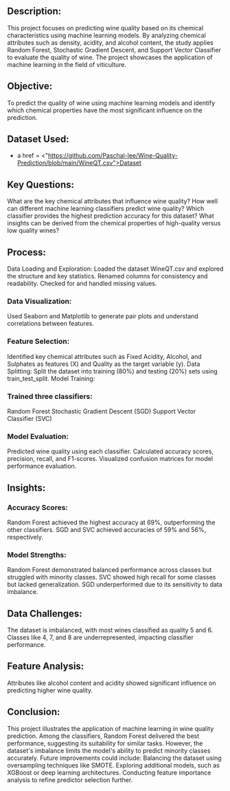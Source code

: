 ## Description:
This project focuses on predicting wine quality based on its chemical characteristics using machine learning models. By analyzing chemical attributes such as density, acidity, and alcohol content, the study applies Random Forest, Stochastic Gradient Descent, and Support Vector Classifier to evaluate the quality of wine. The project showcases the application of machine learning in the field of viticulture.

## Objective:
To predict the quality of wine using machine learning models and identify which chemical properties have the most significant influence on the prediction.

## Dataset Used:
- a href = <"https://github.com/Paschal-lee/Wine-Quality-Prediction/blob/main/WineQT.csv">Dataset</a>

## Key Questions:
What are the key chemical attributes that influence wine quality?
How well can different machine learning classifiers predict wine quality?
Which classifier provides the highest prediction accuracy for this dataset?
What insights can be derived from the chemical properties of high-quality versus low quality wines?

## Process:
Data Loading and Exploration:
Loaded the dataset WineQT.csv and explored the structure and key statistics.
Renamed columns for consistency and readability.
Checked for and handled missing values.

### Data Visualization:
Used Seaborn and Matplotlib to generate pair plots and understand correlations between features.

### Feature Selection:
Identified key chemical attributes such as Fixed Acidity, Alcohol, and Sulphates as features (X) and Quality as the target variable (y).
Data Splitting:
Split the dataset into training (80%) and testing (20%) sets using train_test_split.
Model Training:

### Trained three classifiers:
Random Forest
Stochastic Gradient Descent (SGD)
Support Vector Classifier (SVC)

### Model Evaluation:
Predicted wine quality using each classifier.
Calculated accuracy scores, precision, recall, and F1-scores.
Visualized confusion matrices for model performance evaluation.

## Insights:
### Accuracy Scores:
Random Forest achieved the highest accuracy at 69%, outperforming the other classifiers.
SGD and SVC achieved accuracies of 59% and 56%, respectively.
### Model Strengths:
Random Forest demonstrated balanced performance across classes but struggled with minority classes.
SVC showed high recall for some classes but lacked generalization.
SGD underperformed due to its sensitivity to data imbalance.

## Data Challenges:
The dataset is imbalanced, with most wines classified as quality 5 and 6. Classes like 4, 7, and 8 are underrepresented, impacting classifier performance.

## Feature Analysis:
Attributes like alcohol content and acidity showed significant influence on predicting higher wine quality.

## Conclusion:
This project illustrates the application of machine learning in wine quality prediction. Among the classifiers, Random Forest delivered the best performance, suggesting its suitability for similar tasks. However, the dataset's imbalance limits the model's ability to predict minority classes accurately. Future improvements could include:
Balancing the dataset using oversampling techniques like SMOTE.
Exploring additional models, such as XGBoost or deep learning architectures.
Conducting feature importance analysis to refine predictor selection further.
